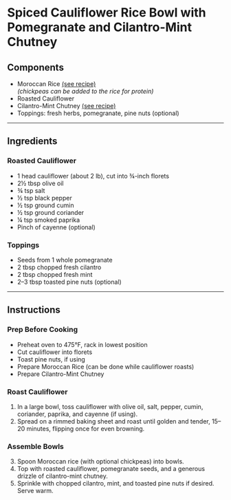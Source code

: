 # Spiced Cauliflower Rice Bowl with Pomegranate and Cilantro-Mint Chutney

## Components

- Moroccan Rice [(see recipe)](https://github.com/jangevaare/recipes/blob/main/components/moroccan-rice.md)  
  *(chickpeas can be added to the rice for protein)*
- Roasted Cauliflower
- Cilantro-Mint Chutney [(see recipe)](https://github.com/jangevaare/recipes/blob/main/spreads-and-sauces/cilantro-mint-chutney.md)
- Toppings: fresh herbs, pomegranate, pine nuts (optional)

---

## Ingredients

### Roasted Cauliflower
- 1 head cauliflower (about 2 lb), cut into ¾-inch florets
- 2½ tbsp olive oil
- ¾ tsp salt
- ½ tsp black pepper
- ½ tsp ground cumin
- ½ tsp ground coriander
- ¼ tsp smoked paprika
- Pinch of cayenne (optional)

### Toppings
- Seeds from 1 whole pomegranate
- 2 tbsp chopped fresh cilantro
- 2 tbsp chopped fresh mint
- 2–3 tbsp toasted pine nuts (optional)

---

## Instructions

### Prep Before Cooking
- Preheat oven to 475°F, rack in lowest position
- Cut cauliflower into florets
- Toast pine nuts, if using
- Prepare Moroccan Rice (can be done while cauliflower roasts)
- Prepare Cilantro-Mint Chutney

### Roast Cauliflower
1. In a large bowl, toss cauliflower with olive oil, salt, pepper, cumin, coriander, paprika, and cayenne (if using).
2. Spread on a rimmed baking sheet and roast until golden and tender, 15–20 minutes, flipping once for even browning.

### Assemble Bowls
3. Spoon Moroccan rice (with optional chickpeas) into bowls.
4. Top with roasted cauliflower, pomegranate seeds, and a generous drizzle of cilantro-mint chutney.
5. Sprinkle with chopped cilantro, mint, and toasted pine nuts if desired. Serve warm.